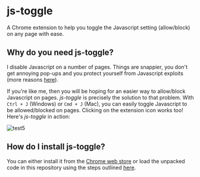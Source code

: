 # js-toggle

A Chrome extension to help you toggle the Javascript setting (allow/block) on any page with ease.

## Why do you need js-toggle?

I disable Javascript on a number of pages. Things are snappier, you don't get annoying pop-ups and you protect yourself from Javascript exploits (more reasons [here](https://softwareengineering.stackexchange.com/questions/26179/why-do-people-disable-javascript)).

If you're like me, then you will be hoping for an easier way to allow/block Javascript on pages. *js-toggle* is precisely the solution to that problem. With `Ctrl + J` (Windows) or `Cmd + J` (Mac), you can easily toggle Javascript to be allowed/blocked on pages. Clicking on the extension icon works too! Here's *js-toggle* in action:

![test5](https://user-images.githubusercontent.com/10496851/56557661-c77a9780-6550-11e9-9f85-2b957738333d.gif)

## How do I install js-toggle?

You can either install it from the [Chrome web store](https://chrome.google.com/webstore/detail/js-toggle/mdjbjncpgebfmegaljihajkedlaajeja/) or load the unpacked code in this repository using the steps outlined [here](https://developer.chrome.com/extensions/getstarted#manifest).
